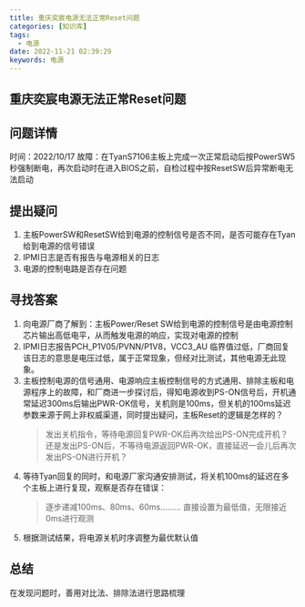 ```yaml
---
title: 重庆奕宸电源无法正常Reset问题
categories: [知识库]
tags:
  - 电源
date: 2022-11-21 02:39:29
keywords: 电源
---
```


## 重庆奕宸电源无法正常Reset问题

## 问题详情

时间：2022/10/17
故障：在TyanS7106主板上完成一次正常启动后按PowerSW5秒强制断电，再次启动时在进入BIOS之前，自检过程中按ResetSW后异常断电无法启动

<!--more-->

## 提出疑问

1. 主板PowerSW和ResetSW给到电源的控制信号是否不同，是否可能存在Tyan给到电源的信号错误
2. IPMI日志是否有报告与电源相关的日志
3. 电源的控制电路是否存在问题

## 寻找答案

1. 向电源厂商了解到：主板Power/Reset SW给到电源的控制信号是由电源控制芯片输出高低电平，从而触发电源的响应，实现对电源的控制
2. IPMI日志报告PCH_P1V05/PVNN/P1V8，VCC3_AU 临界值过低，厂商回复该日志的意思是电压过低，属于正常现象，但经对比测试，其他电源无此现象。
3. 主板控制电源的信号通用、电源响应主板控制信号的方式通用、排除主板和电源程序上的故障，和厂商进一步探讨后，得知电源收到PS-ON信号后，开机通常延迟300ms后输出PWR-OK信号，关机则是100ms，但关机的100ms延迟参数来源于网上非权威渠道，同时提出疑问，主板Reset的逻辑是怎样的？
   > 发出关机指令，等待电源回复PWR-OK后再次给出PS-ON完成开机？
   > 还是发出PS-ON后，不等待电源返回PWR-OK，直接延迟一会儿后再次发出PS-ON进行开机？
4. 等待Tyan回复的同时，和电源厂家沟通安排测试，将关机100ms的延迟在多个主板上进行复现，观察是否存在错误：
   >逐步递减100ms、80ms、60ms.........
   >直接设置为最低值，无限接近0ms进行观测
5. 根据测试结果，将电源关机时序调整为最优默认值

## 总结
在发现问题时，善用对比法、排除法进行思路梳理